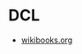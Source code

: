 # DCL


* [wikibooks.org](https://pt.wikibooks.org/wiki/PostgreSQL_Pr%C3%A1tico/DCL/Administra%C3%A7%C3%A3o_de_usu%C3%A1rios,_grupos_e_privil%C3%A9gios)
